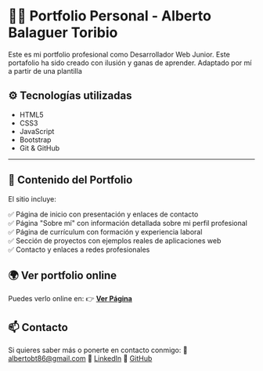 # 🧑‍💻 Portfolio Personal - Alberto Balaguer Toribio

Este es mi portfolio profesional como Desarrollador Web Junior. Este portafolio ha sido creado con ilusión y ganas de aprender. Adaptado por mí a partir de una plantilla

## ⚙️ Tecnologías utilizadas

- HTML5
- CSS3
- JavaScript
- Bootstrap
- Git & GitHub

---
## 📂 Contenido del Portfolio

El sitio incluye:

✅ Página de inicio con presentación y enlaces de contacto  
✅ Página "Sobre mí" con información detallada sobre mi perfil profesional  
✅ Página de currículum con formación y experiencia laboral  
✅ Sección de proyectos con ejemplos reales de aplicaciones web  
✅ Contacto y enlaces a redes profesionales

## 🌍 Ver portfolio online

Puedes verlo online en:
👉  [**Ver Página**](https://www.abalaguer.es/)

## 📫 Contacto

Si quieres saber más o ponerte en contacto conmigo:
   📧 albertobt86@gmail.com
   💼 [LinkedIn](https://www.linkedin.com/in/albertobalaguer/)
   🐙 [GitHub](https://github.com/AlbertoB86)
